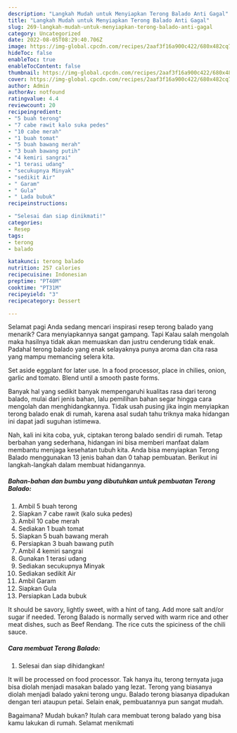 ```yaml
---
description: "Langkah Mudah untuk Menyiapkan Terong Balado Anti Gagal"
title: "Langkah Mudah untuk Menyiapkan Terong Balado Anti Gagal"
slug: 269-langkah-mudah-untuk-menyiapkan-terong-balado-anti-gagal
category: Uncategorized
date: 2022-08-05T08:29:40.706Z
image: https://img-global.cpcdn.com/recipes/2aaf3f16a900c422/680x482cq70/terong-balado-foto-resep-utama.jpg
hideToc: false
enableToc: true
enableTocContent: false
thumbnail: https://img-global.cpcdn.com/recipes/2aaf3f16a900c422/680x482cq70/terong-balado-foto-resep-utama.jpg
cover: https://img-global.cpcdn.com/recipes/2aaf3f16a900c422/680x482cq70/terong-balado-foto-resep-utama.jpg
author: Admin
authorAv: notfound
ratingvalue: 4.4
reviewcount: 20
recipeingredient:
- "5 buah terong"
- "7 cabe rawit kalo suka pedes"
- "10 cabe merah"
- "1 buah tomat"
- "5 buah bawang merah"
- "3 buah bawang putih"
- "4 kemiri sangrai"
- "1 terasi udang"
- "secukupnya Minyak"
- "sedikit Air"
- " Garam"
- " Gula"
- " Lada bubuk"
recipeinstructions:

- "Selesai dan siap dinikmati!"
categories:
- Resep
tags:
- terong
- balado

katakunci: terong balado 
nutrition: 257 calories
recipecuisine: Indonesian
preptime: "PT40M"
cooktime: "PT31M"
recipeyield: "3"
recipecategory: Dessert

---
```



Selamat pagi Anda sedang mencari inspirasi resep terong balado yang menarik? Cara menyiapkannya sangat gampang. Tapi Kalau salah mengolah maka hasilnya tidak akan memuaskan dan justru cenderung tidak enak. Padahal terong balado yang enak selayaknya punya aroma dan cita rasa yang mampu memancing selera kita.


Set aside eggplant for later use. In a food processor, place in chilies, onion, garlic and tomato. Blend until a smooth paste forms.

Banyak hal yang sedikit banyak mempengaruhi kualitas rasa dari terong balado, mulai dari jenis bahan, lalu pemilihan bahan segar hingga cara mengolah dan menghidangkannya. Tidak usah pusing jika ingin menyiapkan terong balado enak di rumah, karena asal sudah tahu triknya maka hidangan ini dapat jadi suguhan istimewa.


Nah, kali ini kita coba, yuk, ciptakan terong balado sendiri di rumah. Tetap berbahan yang sederhana, hidangan ini bisa memberi manfaat dalam membantu menjaga kesehatan tubuh kita. Anda bisa menyiapkan Terong Balado menggunakan 13 jenis bahan dan 0 tahap pembuatan. Berikut ini langkah-langkah dalam membuat hidangannya.

<!--inarticleads1-->

##### Bahan-bahan dan bumbu yang dibutuhkan untuk pembuatan Terong Balado:

1. Ambil 5 buah terong
1. Siapkan 7 cabe rawit (kalo suka pedes)
1. Ambil 10 cabe merah
1. Sediakan 1 buah tomat
1. Siapkan 5 buah bawang merah
1. Persiapkan 3 buah bawang putih
1. Ambil 4 kemiri sangrai
1. Gunakan 1 terasi udang
1. Sediakan secukupnya Minyak
1. Sediakan sedikit Air
1. Ambil  Garam
1. Siapkan  Gula
1. Persiapkan  Lada bubuk


It should be savory, lightly sweet, with a hint of tang. Add more salt and/or sugar if needed. Terong Balado is normally served with warm rice and other meat dishes, such as Beef Rendang. The rice cuts the spiciness of the chili sauce. 

<!--inarticleads2-->

##### Cara membuat Terong Balado:


1. Selesai dan siap dihidangkan!

It will be processed on food processor. Tak hanya itu, terong ternyata juga bisa diolah menjadi masakan balado yang lezat. Terong yang biasanya diolah menjadi balado yakni terong ungu. Balado terong biasanya dipadukan dengan teri ataupun petai. Selain enak, pembuatannya pun sangat mudah. 

Bagaimana? Mudah bukan? Itulah cara membuat terong balado yang bisa kamu lakukan di rumah. Selamat menikmati
